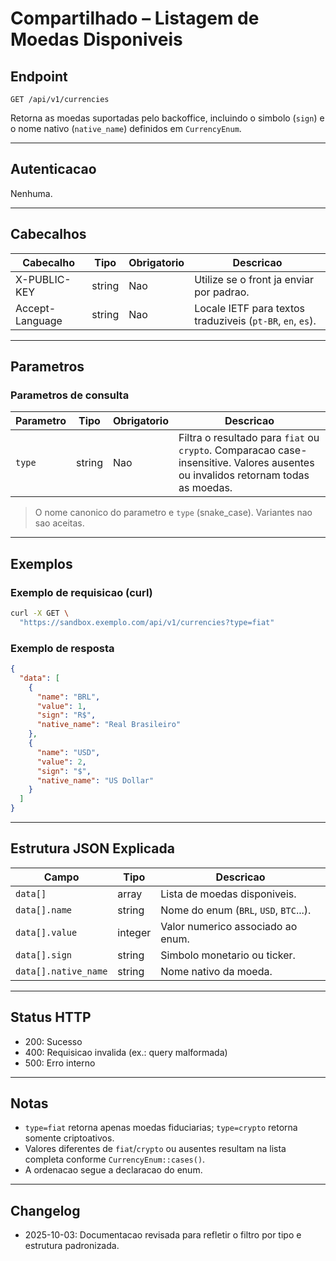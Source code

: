 # Compartilhado – Listagem de Moedas Disponiveis

## Endpoint

```
GET /api/v1/currencies
```

Retorna as moedas suportadas pelo backoffice, incluindo o simbolo (`sign`) e o nome nativo (`native_name`) definidos em `CurrencyEnum`.

---

## Autenticacao

Nenhuma.

---

## Cabecalhos

| Cabecalho       | Tipo   | Obrigatorio | Descricao |
| --------------- | ------ | ----------- | --------- |
| X-PUBLIC-KEY    | string | Nao         | Utilize se o front ja enviar por padrao. |
| Accept-Language | string | Nao         | Locale IETF para textos traduziveis (`pt-BR`, `en`, `es`). |

---

## Parametros

### Parametros de consulta

| Parametro | Tipo   | Obrigatorio | Descricao |
| --------- | ------ | ----------- | --------- |
| `type`    | string | Nao         | Filtra o resultado para `fiat` ou `crypto`. Comparacao case-insensitive. Valores ausentes ou invalidos retornam todas as moedas. |

> O nome canonico do parametro e `type` (snake_case). Variantes nao sao aceitas.

---

## Exemplos

### Exemplo de requisicao (curl)

```bash
curl -X GET \
  "https://sandbox.exemplo.com/api/v1/currencies?type=fiat"
```

### Exemplo de resposta

```json
{
  "data": [
    {
      "name": "BRL",
      "value": 1,
      "sign": "R$",
      "native_name": "Real Brasileiro"
    },
    {
      "name": "USD",
      "value": 2,
      "sign": "$",
      "native_name": "US Dollar"
    }
  ]
}
```

---

## Estrutura JSON Explicada

| Campo                | Tipo    | Descricao |
| -------------------- | ------- | --------- |
| `data[]`             | array   | Lista de moedas disponiveis. |
| `data[].name`        | string  | Nome do enum (`BRL`, `USD`, `BTC`...). |
| `data[].value`       | integer | Valor numerico associado ao enum. |
| `data[].sign`        | string  | Simbolo monetario ou ticker. |
| `data[].native_name` | string  | Nome nativo da moeda. |

---

## Status HTTP

- 200: Sucesso
- 400: Requisicao invalida (ex.: query malformada)
- 500: Erro interno

---

## Notas

- `type=fiat` retorna apenas moedas fiduciarias; `type=crypto` retorna somente criptoativos.
- Valores diferentes de `fiat`/`crypto` ou ausentes resultam na lista completa conforme `CurrencyEnum::cases()`.
- A ordenacao segue a declaracao do enum.

---

## Changelog

- 2025-10-03: Documentacao revisada para refletir o filtro por tipo e estrutura padronizada.
